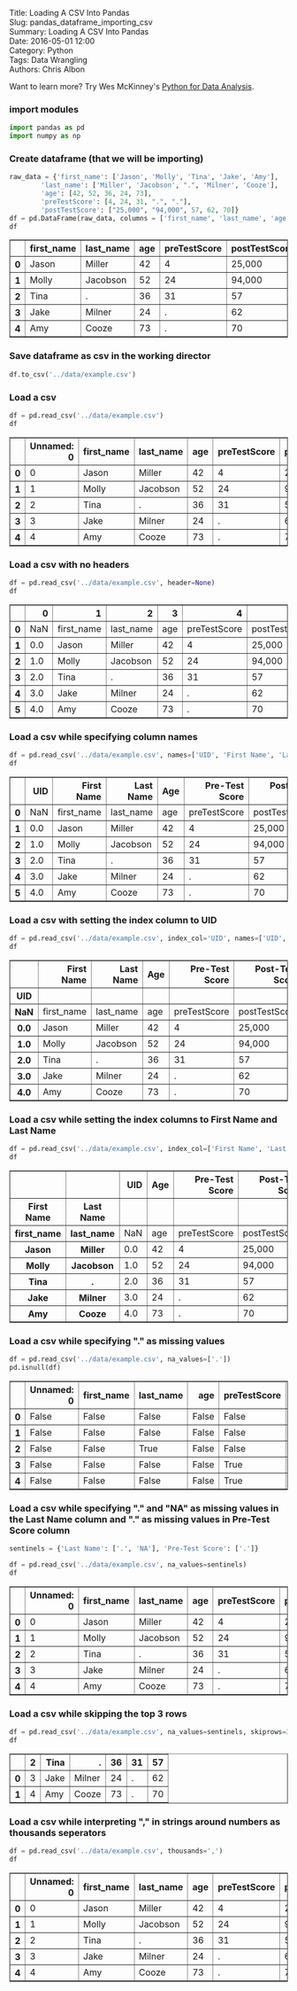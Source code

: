 Title: Loading A CSV Into Pandas  
Slug: pandas_dataframe_importing_csv  
Summary: Loading A CSV Into Pandas  
Date: 2016-05-01 12:00  
Category: Python  
Tags: Data Wrangling  
Authors: Chris Albon  

Want to learn more? Try Wes McKinney's [Python for Data Analysis](http://amzn.to/2kVAU44).

### import modules


```python
import pandas as pd
import numpy as np
```

### Create dataframe (that we will be importing)


```python
raw_data = {'first_name': ['Jason', 'Molly', 'Tina', 'Jake', 'Amy'],
        'last_name': ['Miller', 'Jacobson', ".", 'Milner', 'Cooze'],
        'age': [42, 52, 36, 24, 73],
        'preTestScore': [4, 24, 31, ".", "."],
        'postTestScore': ["25,000", "94,000", 57, 62, 70]}
df = pd.DataFrame(raw_data, columns = ['first_name', 'last_name', 'age', 'preTestScore', 'postTestScore'])
df
```




<div>
<table border="1" class="dataframe">
  <thead>
    <tr style="text-align: right;">
      <th></th>
      <th>first_name</th>
      <th>last_name</th>
      <th>age</th>
      <th>preTestScore</th>
      <th>postTestScore</th>
    </tr>
  </thead>
  <tbody>
    <tr>
      <th>0</th>
      <td>Jason</td>
      <td>Miller</td>
      <td>42</td>
      <td>4</td>
      <td>25,000</td>
    </tr>
    <tr>
      <th>1</th>
      <td>Molly</td>
      <td>Jacobson</td>
      <td>52</td>
      <td>24</td>
      <td>94,000</td>
    </tr>
    <tr>
      <th>2</th>
      <td>Tina</td>
      <td>.</td>
      <td>36</td>
      <td>31</td>
      <td>57</td>
    </tr>
    <tr>
      <th>3</th>
      <td>Jake</td>
      <td>Milner</td>
      <td>24</td>
      <td>.</td>
      <td>62</td>
    </tr>
    <tr>
      <th>4</th>
      <td>Amy</td>
      <td>Cooze</td>
      <td>73</td>
      <td>.</td>
      <td>70</td>
    </tr>
  </tbody>
</table>
</div>



### Save dataframe as csv in the working director


```python
df.to_csv('../data/example.csv')
```

### Load a csv


```python
df = pd.read_csv('../data/example.csv')
df
```




<div>
<table border="1" class="dataframe">
  <thead>
    <tr style="text-align: right;">
      <th></th>
      <th>Unnamed: 0</th>
      <th>first_name</th>
      <th>last_name</th>
      <th>age</th>
      <th>preTestScore</th>
      <th>postTestScore</th>
    </tr>
  </thead>
  <tbody>
    <tr>
      <th>0</th>
      <td>0</td>
      <td>Jason</td>
      <td>Miller</td>
      <td>42</td>
      <td>4</td>
      <td>25,000</td>
    </tr>
    <tr>
      <th>1</th>
      <td>1</td>
      <td>Molly</td>
      <td>Jacobson</td>
      <td>52</td>
      <td>24</td>
      <td>94,000</td>
    </tr>
    <tr>
      <th>2</th>
      <td>2</td>
      <td>Tina</td>
      <td>.</td>
      <td>36</td>
      <td>31</td>
      <td>57</td>
    </tr>
    <tr>
      <th>3</th>
      <td>3</td>
      <td>Jake</td>
      <td>Milner</td>
      <td>24</td>
      <td>.</td>
      <td>62</td>
    </tr>
    <tr>
      <th>4</th>
      <td>4</td>
      <td>Amy</td>
      <td>Cooze</td>
      <td>73</td>
      <td>.</td>
      <td>70</td>
    </tr>
  </tbody>
</table>
</div>



### Load a csv with no headers


```python
df = pd.read_csv('../data/example.csv', header=None)
df
```




<div>
<table border="1" class="dataframe">
  <thead>
    <tr style="text-align: right;">
      <th></th>
      <th>0</th>
      <th>1</th>
      <th>2</th>
      <th>3</th>
      <th>4</th>
      <th>5</th>
    </tr>
  </thead>
  <tbody>
    <tr>
      <th>0</th>
      <td>NaN</td>
      <td>first_name</td>
      <td>last_name</td>
      <td>age</td>
      <td>preTestScore</td>
      <td>postTestScore</td>
    </tr>
    <tr>
      <th>1</th>
      <td>0.0</td>
      <td>Jason</td>
      <td>Miller</td>
      <td>42</td>
      <td>4</td>
      <td>25,000</td>
    </tr>
    <tr>
      <th>2</th>
      <td>1.0</td>
      <td>Molly</td>
      <td>Jacobson</td>
      <td>52</td>
      <td>24</td>
      <td>94,000</td>
    </tr>
    <tr>
      <th>3</th>
      <td>2.0</td>
      <td>Tina</td>
      <td>.</td>
      <td>36</td>
      <td>31</td>
      <td>57</td>
    </tr>
    <tr>
      <th>4</th>
      <td>3.0</td>
      <td>Jake</td>
      <td>Milner</td>
      <td>24</td>
      <td>.</td>
      <td>62</td>
    </tr>
    <tr>
      <th>5</th>
      <td>4.0</td>
      <td>Amy</td>
      <td>Cooze</td>
      <td>73</td>
      <td>.</td>
      <td>70</td>
    </tr>
  </tbody>
</table>
</div>



### Load a csv while specifying column names


```python
df = pd.read_csv('../data/example.csv', names=['UID', 'First Name', 'Last Name', 'Age', 'Pre-Test Score', 'Post-Test Score'])
df
```




<div>
<table border="1" class="dataframe">
  <thead>
    <tr style="text-align: right;">
      <th></th>
      <th>UID</th>
      <th>First Name</th>
      <th>Last Name</th>
      <th>Age</th>
      <th>Pre-Test Score</th>
      <th>Post-Test Score</th>
    </tr>
  </thead>
  <tbody>
    <tr>
      <th>0</th>
      <td>NaN</td>
      <td>first_name</td>
      <td>last_name</td>
      <td>age</td>
      <td>preTestScore</td>
      <td>postTestScore</td>
    </tr>
    <tr>
      <th>1</th>
      <td>0.0</td>
      <td>Jason</td>
      <td>Miller</td>
      <td>42</td>
      <td>4</td>
      <td>25,000</td>
    </tr>
    <tr>
      <th>2</th>
      <td>1.0</td>
      <td>Molly</td>
      <td>Jacobson</td>
      <td>52</td>
      <td>24</td>
      <td>94,000</td>
    </tr>
    <tr>
      <th>3</th>
      <td>2.0</td>
      <td>Tina</td>
      <td>.</td>
      <td>36</td>
      <td>31</td>
      <td>57</td>
    </tr>
    <tr>
      <th>4</th>
      <td>3.0</td>
      <td>Jake</td>
      <td>Milner</td>
      <td>24</td>
      <td>.</td>
      <td>62</td>
    </tr>
    <tr>
      <th>5</th>
      <td>4.0</td>
      <td>Amy</td>
      <td>Cooze</td>
      <td>73</td>
      <td>.</td>
      <td>70</td>
    </tr>
  </tbody>
</table>
</div>



### Load a csv with setting the index column to UID


```python
df = pd.read_csv('../data/example.csv', index_col='UID', names=['UID', 'First Name', 'Last Name', 'Age', 'Pre-Test Score', 'Post-Test Score'])
df
```




<div>
<table border="1" class="dataframe">
  <thead>
    <tr style="text-align: right;">
      <th></th>
      <th>First Name</th>
      <th>Last Name</th>
      <th>Age</th>
      <th>Pre-Test Score</th>
      <th>Post-Test Score</th>
    </tr>
    <tr>
      <th>UID</th>
      <th></th>
      <th></th>
      <th></th>
      <th></th>
      <th></th>
    </tr>
  </thead>
  <tbody>
    <tr>
      <th>NaN</th>
      <td>first_name</td>
      <td>last_name</td>
      <td>age</td>
      <td>preTestScore</td>
      <td>postTestScore</td>
    </tr>
    <tr>
      <th>0.0</th>
      <td>Jason</td>
      <td>Miller</td>
      <td>42</td>
      <td>4</td>
      <td>25,000</td>
    </tr>
    <tr>
      <th>1.0</th>
      <td>Molly</td>
      <td>Jacobson</td>
      <td>52</td>
      <td>24</td>
      <td>94,000</td>
    </tr>
    <tr>
      <th>2.0</th>
      <td>Tina</td>
      <td>.</td>
      <td>36</td>
      <td>31</td>
      <td>57</td>
    </tr>
    <tr>
      <th>3.0</th>
      <td>Jake</td>
      <td>Milner</td>
      <td>24</td>
      <td>.</td>
      <td>62</td>
    </tr>
    <tr>
      <th>4.0</th>
      <td>Amy</td>
      <td>Cooze</td>
      <td>73</td>
      <td>.</td>
      <td>70</td>
    </tr>
  </tbody>
</table>
</div>



### Load a csv while setting the index columns to First Name and Last Name


```python
df = pd.read_csv('../data/example.csv', index_col=['First Name', 'Last Name'], names=['UID', 'First Name', 'Last Name', 'Age', 'Pre-Test Score', 'Post-Test Score'])
df
```




<div>
<table border="1" class="dataframe">
  <thead>
    <tr style="text-align: right;">
      <th></th>
      <th></th>
      <th>UID</th>
      <th>Age</th>
      <th>Pre-Test Score</th>
      <th>Post-Test Score</th>
    </tr>
    <tr>
      <th>First Name</th>
      <th>Last Name</th>
      <th></th>
      <th></th>
      <th></th>
      <th></th>
    </tr>
  </thead>
  <tbody>
    <tr>
      <th>first_name</th>
      <th>last_name</th>
      <td>NaN</td>
      <td>age</td>
      <td>preTestScore</td>
      <td>postTestScore</td>
    </tr>
    <tr>
      <th>Jason</th>
      <th>Miller</th>
      <td>0.0</td>
      <td>42</td>
      <td>4</td>
      <td>25,000</td>
    </tr>
    <tr>
      <th>Molly</th>
      <th>Jacobson</th>
      <td>1.0</td>
      <td>52</td>
      <td>24</td>
      <td>94,000</td>
    </tr>
    <tr>
      <th>Tina</th>
      <th>.</th>
      <td>2.0</td>
      <td>36</td>
      <td>31</td>
      <td>57</td>
    </tr>
    <tr>
      <th>Jake</th>
      <th>Milner</th>
      <td>3.0</td>
      <td>24</td>
      <td>.</td>
      <td>62</td>
    </tr>
    <tr>
      <th>Amy</th>
      <th>Cooze</th>
      <td>4.0</td>
      <td>73</td>
      <td>.</td>
      <td>70</td>
    </tr>
  </tbody>
</table>
</div>





### Load a csv while specifying "." as missing values


```python
df = pd.read_csv('../data/example.csv', na_values=['.'])
pd.isnull(df)
```




<div>
<table border="1" class="dataframe">
  <thead>
    <tr style="text-align: right;">
      <th></th>
      <th>Unnamed: 0</th>
      <th>first_name</th>
      <th>last_name</th>
      <th>age</th>
      <th>preTestScore</th>
      <th>postTestScore</th>
    </tr>
  </thead>
  <tbody>
    <tr>
      <th>0</th>
      <td>False</td>
      <td>False</td>
      <td>False</td>
      <td>False</td>
      <td>False</td>
      <td>False</td>
    </tr>
    <tr>
      <th>1</th>
      <td>False</td>
      <td>False</td>
      <td>False</td>
      <td>False</td>
      <td>False</td>
      <td>False</td>
    </tr>
    <tr>
      <th>2</th>
      <td>False</td>
      <td>False</td>
      <td>True</td>
      <td>False</td>
      <td>False</td>
      <td>False</td>
    </tr>
    <tr>
      <th>3</th>
      <td>False</td>
      <td>False</td>
      <td>False</td>
      <td>False</td>
      <td>True</td>
      <td>False</td>
    </tr>
    <tr>
      <th>4</th>
      <td>False</td>
      <td>False</td>
      <td>False</td>
      <td>False</td>
      <td>True</td>
      <td>False</td>
    </tr>
  </tbody>
</table>
</div>



### Load a csv while specifying "." and "NA" as missing values in the Last Name column and "." as missing values in Pre-Test Score column


```python
sentinels = {'Last Name': ['.', 'NA'], 'Pre-Test Score': ['.']}
```


```python
df = pd.read_csv('../data/example.csv', na_values=sentinels)
df
```




<div>
<table border="1" class="dataframe">
  <thead>
    <tr style="text-align: right;">
      <th></th>
      <th>Unnamed: 0</th>
      <th>first_name</th>
      <th>last_name</th>
      <th>age</th>
      <th>preTestScore</th>
      <th>postTestScore</th>
    </tr>
  </thead>
  <tbody>
    <tr>
      <th>0</th>
      <td>0</td>
      <td>Jason</td>
      <td>Miller</td>
      <td>42</td>
      <td>4</td>
      <td>25,000</td>
    </tr>
    <tr>
      <th>1</th>
      <td>1</td>
      <td>Molly</td>
      <td>Jacobson</td>
      <td>52</td>
      <td>24</td>
      <td>94,000</td>
    </tr>
    <tr>
      <th>2</th>
      <td>2</td>
      <td>Tina</td>
      <td>.</td>
      <td>36</td>
      <td>31</td>
      <td>57</td>
    </tr>
    <tr>
      <th>3</th>
      <td>3</td>
      <td>Jake</td>
      <td>Milner</td>
      <td>24</td>
      <td>.</td>
      <td>62</td>
    </tr>
    <tr>
      <th>4</th>
      <td>4</td>
      <td>Amy</td>
      <td>Cooze</td>
      <td>73</td>
      <td>.</td>
      <td>70</td>
    </tr>
  </tbody>
</table>
</div>



### Load a csv while skipping the top 3 rows


```python
df = pd.read_csv('../data/example.csv', na_values=sentinels, skiprows=3)
df
```




<div>
<table border="1" class="dataframe">
  <thead>
    <tr style="text-align: right;">
      <th></th>
      <th>2</th>
      <th>Tina</th>
      <th>.</th>
      <th>36</th>
      <th>31</th>
      <th>57</th>
    </tr>
  </thead>
  <tbody>
    <tr>
      <th>0</th>
      <td>3</td>
      <td>Jake</td>
      <td>Milner</td>
      <td>24</td>
      <td>.</td>
      <td>62</td>
    </tr>
    <tr>
      <th>1</th>
      <td>4</td>
      <td>Amy</td>
      <td>Cooze</td>
      <td>73</td>
      <td>.</td>
      <td>70</td>
    </tr>
  </tbody>
</table>
</div>



### Load a csv while interpreting "," in strings around numbers as thousands seperators


```python
df = pd.read_csv('../data/example.csv', thousands=',')
df
```




<div>
<table border="1" class="dataframe">
  <thead>
    <tr style="text-align: right;">
      <th></th>
      <th>Unnamed: 0</th>
      <th>first_name</th>
      <th>last_name</th>
      <th>age</th>
      <th>preTestScore</th>
      <th>postTestScore</th>
    </tr>
  </thead>
  <tbody>
    <tr>
      <th>0</th>
      <td>0</td>
      <td>Jason</td>
      <td>Miller</td>
      <td>42</td>
      <td>4</td>
      <td>25000</td>
    </tr>
    <tr>
      <th>1</th>
      <td>1</td>
      <td>Molly</td>
      <td>Jacobson</td>
      <td>52</td>
      <td>24</td>
      <td>94000</td>
    </tr>
    <tr>
      <th>2</th>
      <td>2</td>
      <td>Tina</td>
      <td>.</td>
      <td>36</td>
      <td>31</td>
      <td>57</td>
    </tr>
    <tr>
      <th>3</th>
      <td>3</td>
      <td>Jake</td>
      <td>Milner</td>
      <td>24</td>
      <td>.</td>
      <td>62</td>
    </tr>
    <tr>
      <th>4</th>
      <td>4</td>
      <td>Amy</td>
      <td>Cooze</td>
      <td>73</td>
      <td>.</td>
      <td>70</td>
    </tr>
  </tbody>
</table>
</div>
